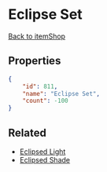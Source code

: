 # Eclipse Set

<no description available>

[Back to itemShop](../item-shops.md)

## Properties

```json
{
    "id": 811,
    "name": "Eclipse Set",
    "count": -100
}
```

## Related

- [Eclipsed Light](../items/21932-eclipsed-light.md)
- [Eclipsed Shade](../items/21933-eclipsed-shade.md)

